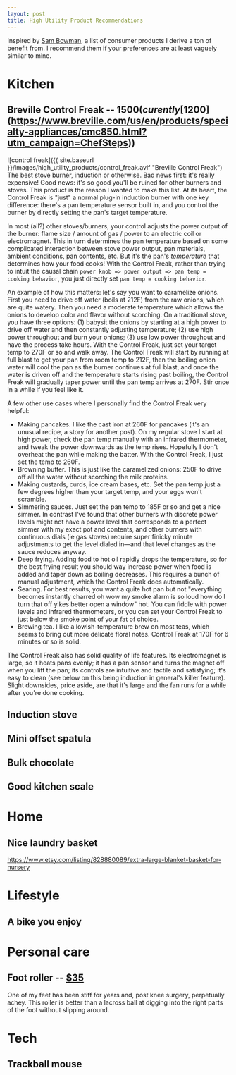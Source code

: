 ```yaml
---
layout: post
title: High Utility Product Recommendations
---
```


Inspired by [Sam Bowman](https://www.sambowman.co/p/things-i-recommend-you-buy-and-use?r=75h33&utm_campaign=post&utm_medium=web), a list of consumer products I derive a ton of benefit from. I recommend them if your preferences are at least vaguely similar to mine.

# Kitchen
## Breville Control Freak -- $1500 (curently [$1200](https://www.breville.com/us/en/products/specialty-appliances/cmc850.html?utm_campaign=ChefSteps))
![control freak]({{ site.baseurl }}/images/high_utility_products/control_freak.avif "Breville Control Freak")
The best stove burner, induction or otherwise. Bad news first: it's really expensive! Good news: it's so good you'll be ruined for other burners and stoves. This product is the reason I wanted to make this list. At its heart, the Control Freak is "just" a normal plug-in induction burner with one key difference: there's a pan temperature sensor built in, and you control the burner by directly setting the pan's target temperature.

In most (all?) other stoves/burners, your control adjusts the power output of the burner: flame size / amount of gas / power to an electric coil or electromagnet. This in turn determines the pan temperature based on some complicated interaction between stove power output, pan materials, ambient conditions, pan contents, etc. But it's the pan's _temperature_ that determines how your food cooks! With the Control Freak, rather than trying to intuit the causal chain `power knob => power output => pan temp = cooking behavior`, you just directly set `pan temp = cooking behavior`.

An example of how this matters: let's say you want to caramelize onions. First you need to drive off water (boils at 212F) from the raw onions, which are quite watery. Then you need a moderate temperature which allows the onions to develop color and flavor without scorching. On a traditional stove, you have three options: (1) babysit the onions by starting at a high power to drive off water and then constantly adjusting temperature; (2) use high power throughout and burn your onions; (3) use low power throughout and have the process take hours. With the Control Freak, just set your target temp to 270F or so and walk away. The Control Freak will start by running at full blast to get your pan from room temp to 212F, then the boiling onion water will cool the pan as the burner continues at full blast, and once the water is driven off and the temperature starts rising past boiling, the Control Freak will gradually taper power until the pan temp arrives at 270F. Stir once in a while if you feel like it.

A few other use cases where I personally find the Control Freak very helpful:
* Making pancakes. I like the cast iron at 260F for pancakes (it's an unusual recipe, a story for another post). On my regular stove I start at high power, check the pan temp manually with an infrared thermometer, and tweak the power downwards as the temp rises. Hopefully I don't overheat the pan while making the batter. With the Control Freak, I just set the temp to 260F.
* Browning butter. This is just like the caramelized onions: 250F to drive off all the water without scorching the milk proteins.
* Making custards, curds, ice cream bases, etc. Set the pan temp just a few degrees higher than your target temp, and your eggs won't scramble.
* Simmering sauces. Just set the pan temp to 185F or so and get a nice simmer. In contrast I've found that other burners with discrete power levels might not have a power level that corresponds to a perfect simmer with my exact pot and contents, and other burners with continuous dials (ie gas stoves) require super finicky minute adjustments to get the level dialed in—and that level changes as the sauce reduces anyway.
* Deep frying. Adding food to hot oil rapidly drops the temperature, so for the best frying result you should way increase power when food is added and taper down as boiling decreases. This requires a bunch of manual adjustment, which the Control Freak does automatically.
* Searing. For best results, you want a quite hot pan but not "everything becomes instantly charred oh wow my smoke alarm is so loud how do I turn that off yikes better open a window" hot. You can fiddle with power levels and infrared thermometers, or you can set your Control Freak to just below the smoke point of your fat of choice.
* Brewing tea. I like a lowish-temperature brew on most teas, which seems to bring out more delicate floral notes. Control Freak at 170F for 6 minutes or so is solid.

The Control Freak also has solid quality of life features. Its electromagnet is large, so it heats pans evenly; it has a pan sensor and turns the magnet off when you lift the pan; its controls are intuitive and tactile and satisfying; it's easy to clean (see below on this being induction in general's killer feature). Slight downsides, price aside, are that it's large and the fan runs for a while after you're done cooking.

## Induction stove
## Mini offset spatula
## Bulk chocolate
## Good kitchen scale

# Home
## Nice laundry basket
https://www.etsy.com/listing/828880089/extra-large-blanket-basket-for-nursery

# Lifestyle
## A bike you enjoy

# Personal care
## Foot roller -- [$35](https://rollrecovery.com/products/r3)
One of my feet has been stiff for years and, post knee surgery, perpetually achey. This roller is better than a lacross ball at digging into the right parts of the foot without slipping around.

# Tech
## Trackball mouse